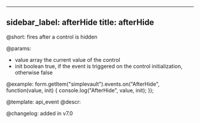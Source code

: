 
---
sidebar_label: afterHide
title: afterHide
---          

@short: fires after a control is hidden
 

@params:
- value     array     the current value of the control
- init      boolean     true, if the event is triggered on the control initialization, otherwise false


@example:
form.getItem("simplevault").events.on("AfterHide", function(value, init) {
    console.log("AfterHide", value, init);
});


@template: api_event
@descr:

@changelog: added in v7.0
